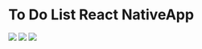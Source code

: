 # To Do List React NativeApp

<img src="https://img.shields.io/badge/REACT NATIVE-blue.svg?logo=LOGO">
<img src="https://img.shields.io/badge/JAVASCRIPT-yellow.svg?logo=LOGO">
<img src="https://img.shields.io/badge/FIREBASE-orange.svg?logo=LOGO">
